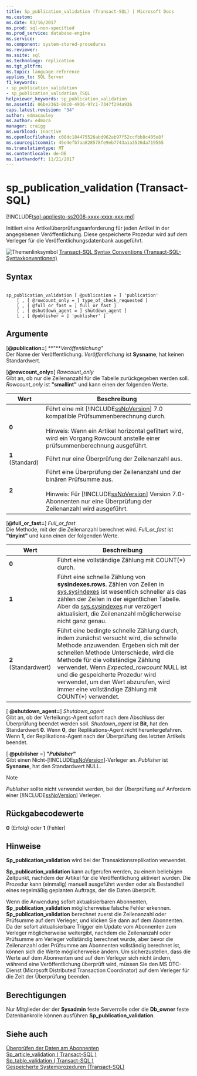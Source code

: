 ```yaml
---
title: Sp_publication_validation (Transact-SQL) | Microsoft Docs
ms.custom: 
ms.date: 03/16/2017
ms.prod: sql-non-specified
ms.prod_service: database-engine
ms.service: 
ms.component: system-stored-procedures
ms.reviewer: 
ms.suite: sql
ms.technology: replication
ms.tgt_pltfrm: 
ms.topic: language-reference
applies_to: SQL Server
f1_keywords:
- sp_publication_validation
- sp_publication_validation_TSQL
helpviewer_keywords: sp_publication_validation
ms.assetid: 06be2363-00c0-4936-97c1-7347f294a936
caps.latest.revision: "34"
author: edmacauley
ms.author: edmaca
manager: craigg
ms.workload: Inactive
ms.openlocfilehash: c08dc184475526abd962ab97f52ccfbb8c405e8f
ms.sourcegitcommit: 45e4efb7aa828578fe9eb7743a1a3526da719555
ms.translationtype: MT
ms.contentlocale: de-DE
ms.lasthandoff: 11/21/2017
---
```

# <a name="sppublicationvalidation-transact-sql"></a>sp_publication_validation (Transact-SQL)
[!INCLUDE[tsql-appliesto-ss2008-xxxx-xxxx-xxx-md](../../includes/tsql-appliesto-ss2008-xxxx-xxxx-xxx-md.md)]

  Initiiert eine Artikelüberprüfungsanforderung für jeden Artikel in der angegebenen Veröffentlichung. Diese gespeicherte Prozedur wird auf dem Verleger für die Veröffentlichungsdatenbank ausgeführt.  
  
 ![Themenlinksymbol](../../database-engine/configure-windows/media/topic-link.gif "Topic link icon") [Transact-SQL Syntax Conventions (Transact-SQL-Syntaxkonventionen)](../../t-sql/language-elements/transact-sql-syntax-conventions-transact-sql.md)  
  
## <a name="syntax"></a>Syntax  
  
```  
  
sp_publication_validation [ @publication = ] 'publication'  
    [ , [ @rowcount_only = ] type_of_check_requested ]  
    [ , [ @full_or_fast = ] full_or_fast ]  
    [ , [ @shutdown_agent = ] shutdown_agent ]  
    [ , [ @publisher = ] 'publisher' ]  
```  
  
## <a name="arguments"></a>Argumente  
 [**@publication=**] **"***Veröffentlichung"*  
 Der Name der Veröffentlichung. *Veröffentlichung* ist **Sysname**, hat keinen Standardwert.  
  
 [**@rowcount_only=**] *Rowcount_only*  
 Gibt an, ob nur die Zeilenanzahl für die Tabelle zurückgegeben werden soll. *Rowcount_only* ist **"smallint"** und kann einen der folgenden Werte.  
  
|Wert|Beschreibung|  
|-----------|-----------------|  
|**0**|Führt eine mit [!INCLUDE[ssNoVersion](../../includes/ssnoversion-md.md)] 7.0 kompatible Prüfsummenberechnung durch.<br /><br /> Hinweis: Wenn ein Artikel horizontal gefiltert wird, wird ein Vorgang Rowcount anstelle einer prüfsummenberechnung ausgeführt.|  
|**1** (Standard)|Führt nur eine Überprüfung der Zeilenanzahl aus.|  
|**2**|Führt eine Überprüfung der Zeilenanzahl und der binären Prüfsumme aus.<br /><br /> Hinweis: Für [!INCLUDE[ssNoVersion](../../includes/ssnoversion-md.md)] Version 7.0-Abonnenten nur eine Überprüfung der Zeilenanzahl wird ausgeführt.|  
  
 [**@full_or_fast=**] *Full_or_fast*  
 Die Methode, mit der die Zeilenanzahl berechnet wird. *Full_or_fast* ist **"tinyint"** und kann einen der folgenden Werte.  
  
|Wert|Beschreibung|  
|-----------|-----------------|  
|**0**|Führt eine vollständige Zählung mit COUNT(*) durch.|  
|**1**|Führt eine schnelle Zählung von **sysindexes.rows**. Zählen von Zeilen in [sys.sysindexes](../../relational-databases/system-compatibility-views/sys-sysindexes-transact-sql.md) ist wesentlich schneller als das zählen der Zeilen in der eigentlichen Tabelle. Aber da [sys.sysindexes](../../relational-databases/system-compatibility-views/sys-sysindexes-transact-sql.md) nur verzögert aktualisiert, die Zeilenanzahl möglicherweise nicht ganz genau.|  
|**2** (Standardwert)|Führt eine bedingte schnelle Zählung durch, indem zunächst versucht wird, die schnelle Methode anzuwenden. Ergeben sich mit der schnellen Methode Unterschiede, wird die Methode für die vollständige Zählung verwendet. Wenn *Expected_rowcount* NULL ist und die gespeicherte Prozedur wird verwendet, um den Wert abzurufen, wird immer eine vollständige Zählung mit COUNT(*) verwendet.|  
  
 [  **@shutdown_agent=**] *Shutdown_agent*  
 Gibt an, ob der Verteilungs-Agent sofort nach dem Abschluss der Überprüfung beendet werden soll. *Shutdown_agent* ist **Bit**, hat den Standardwert **0**. Wenn **0**, der Replikations-Agent nicht heruntergefahren. Wenn **1**, der Replikations-Agent nach der Überprüfung des letzten Artikels beendet.  
  
 [  **@publisher**  =] **"***Publisher***"**  
 Gibt einen Nicht-[!INCLUDE[ssNoVersion](../../includes/ssnoversion-md.md)]-Verleger an. *Publisher* ist **Sysname**, hat den Standardwert NULL.  
  
> [!NOTE]  
>  *Publisher* sollte nicht verwendet werden, bei der Überprüfung auf Anfordern einer [!INCLUDE[ssNoVersion](../../includes/ssnoversion-md.md)] Verleger.  
  
## <a name="return-code-values"></a>Rückgabecodewerte  
 **0** (Erfolg) oder **1** (Fehler)  
  
## <a name="remarks"></a>Hinweise  
 **Sp_publication_validation** wird bei der Transaktionsreplikation verwendet.  
  
 **Sp_publication_validation** kann aufgerufen werden, zu einem beliebigen Zeitpunkt, nachdem der Artikel für die Veröffentlichung aktiviert wurden. Die Prozedur kann (einmalig) manuell ausgeführt werden oder als Bestandteil eines regelmäßig geplanten Auftrags, der die Daten überprüft.  
  
 Wenn die Anwendung sofort aktualisierbaren Abonnenten, **Sp_publication_validation** möglicherweise falsche Fehler erkennen. **Sp_publication_validation** berechnet zuerst die Zeilenanzahl oder Prüfsumme auf dem Verleger, und klicken Sie dann auf dem Abonnenten. Da der sofort aktualisierbare Trigger ein Update vom Abonnenten zum Verleger möglicherweise weitergibt, nachdem die Zeilenanzahl oder Prüfsumme am Verleger vollständig berechnet wurde, aber bevor die Zeilenanzahl oder Prüfsumme am Abonnenten vollständig berechnet ist, können sich die Werte möglicherweise ändern. Um sicherzustellen, dass die Werte auf dem Abonnenten und auf dem Verleger sich nicht ändern, während eine Veröffentlichung überprüft wird, müssen Sie den MS DTC-Dienst (Microsoft Distributed Transaction Coordinator) auf dem Verleger für die Zeit der Überprüfung beenden.  
  
## <a name="permissions"></a>Berechtigungen  
 Nur Mitglieder der der **Sysadmin** feste Serverrolle oder die **Db_owner** feste Datenbankrolle können ausführen **Sp_publication_validation**.  
  
## <a name="see-also"></a>Siehe auch  
 [Überprüfen der Daten am Abonnenten](../../relational-databases/replication/validate-data-at-the-subscriber.md)   
 [Sp_article_validation &#40; Transact-SQL &#41;](../../relational-databases/system-stored-procedures/sp-article-validation-transact-sql.md)   
 [Sp_table_validation &#40; Transact-SQL &#41;](../../relational-databases/system-stored-procedures/sp-table-validation-transact-sql.md)   
 [Gespeicherte Systemprozeduren &#40;Transact-SQL&#41;](../../relational-databases/system-stored-procedures/system-stored-procedures-transact-sql.md)  
  
  
